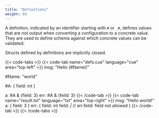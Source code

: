 ```yaml
---
title: "Definitions"
weight: 80
---
```


A definition, indicated by an identifier starting with `#` or `_#`,
defines values that
are not output when converting a configuration to a concrete value.
They are used to define schema against which concrete values can
be validated.

Structs defined by definitions are implicitly closed.

{{< code-tabs >}}
{{< code-tab name="defs.cue" language="cue" area="top-left" >}}
msg: "Hello \(#Name)!"

#Name: "world"

#A: {
	field: int
}

a: #A & {field: 3}
err: #A & {feild: 3}
{{< /code-tab >}}
{{< code-tab name="result.txt" language="txt" area="top-right" >}}
msg: "Hello world!"
a: {
    field: 3
}
err: {
    field: int
    feild: _|_ // err.feild: field not allowed
}
{{< /code-tab >}}
{{< /code-tabs >}}
